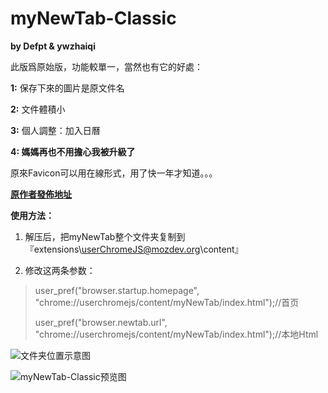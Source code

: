 myNewTab-Classic
=============
**by Defpt & ywzhaiqi**

此版爲原始版，功能較單一，當然也有它的好處：

**1:** 保存下來的圖片是原文件名

**2:** 文件體積小

**3:** 個人調整：加入日曆

**4: 媽媽再也不用擔心我被升級了**

原來Favicon可以用在線形式，用了快一年才知道。。。

[**原作者發佈地址**][1]

**使用方法：**

 1. 解压后，把myNewTab整个文件夹复制到『extensions\userChromeJS@mozdev.org\content』

 2. 修改这两条参数：

> user_pref("browser.startup.homepage",
> "chrome://userchromejs/content/myNewTab/index.html");//首页
> 
> user_pref("browser.newtab.url",
> "chrome://userchromejs/content/myNewTab/index.html");//本地Html

![文件夹位置示意图][2]

![myNewTab-Classic预览图][3]

  [1]: http://bbs.kafan.cn/thread-1759418-1-1.html
  [2]: https://github.com/dupontjoy/userChrome.js-Collections-/blob/master/myNewTab-Classic/img/position.jpg
  [3]: https://github.com/dupontjoy/userChrome.js-Collections-/blob/master/myNewTab-Classic/img/myNewTab-Classic.jpg

